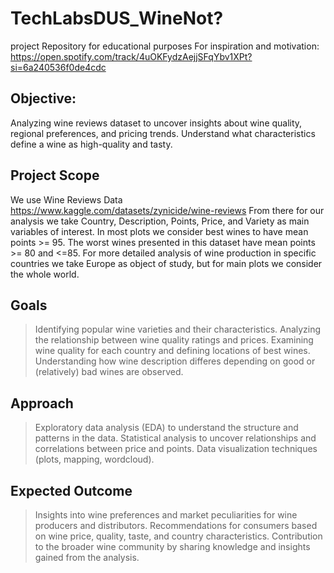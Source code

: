 # TechLabsDUS_WineNot?
project Repository for educational purposes
For inspiration and motivation: https://open.spotify.com/track/4uOKFydzAejjSFqYbv1XPt?si=6a240536f0de4cdc

## Objective:
Analyzing wine reviews dataset to uncover insights about wine quality, regional preferences, and pricing trends. Understand what characteristics define a wine as high-quality and tasty.

## Project Scope
We use Wine Reviews Data 
https://www.kaggle.com/datasets/zynicide/wine-reviews
From there for our analysis we take Country, Description, Points, Price, and Variety as main variables of interest.
In most plots we consider best wines to have mean points >= 95.
The worst wines presented in this dataset have mean points >= 80 and <=85.
For more detailed analysis of wine production in specific countries we take Europe as object of study, but for main plots we consider the whole world.

## Goals
> Identifying popular wine varieties and their characteristics.
> Analyzing the relationship between wine quality ratings and prices.
> Examining wine quality for each country and defining locations of best wines.
> Understanding how wine description differes depending on good or (relatively) bad wines are observed.

## Approach
> Exploratory data analysis (EDA) to understand the structure and patterns in the data.
> Statistical analysis to uncover relationships and correlations between price and points.
> Data visualization techniques (plots, mapping, wordcloud).

## Expected Outcome
> Insights into wine preferences and market peculiarities for wine producers and distributors.
> Recommendations for consumers based on wine price, quality, taste, and country characteristics.
> Contribution to the broader wine community by sharing knowledge and insights gained from the analysis.


